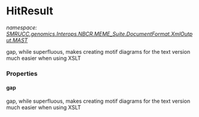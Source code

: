 ﻿# HitResult
_namespace: [SMRUCC.genomics.Interops.NBCR.MEME_Suite.DocumentFormat.XmlOutput.MAST](./index.md)_

gap, while superfluous, makes creating motif diagrams for the text version much easier when using XSLT




### Properties

#### gap
gap, while superfluous, makes creating motif diagrams for the text version much easier when using XSLT
